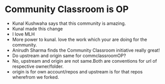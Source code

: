 # Community Classroom is OP

- Kunal Kushwaha says that this community is amazing.
- Kunal made this change
- I love MLH
- More power to kunal. love the work which your are doing for the community.
- Anirudh Sharma finds the Community Classroom initiative really great!
- Do upstream and origin same for commclassroomOP?
- No, upstream and origin are not same.Both are conventions for url of respective owner/folder.
- origin is for own account/repos and upstream is for that repos wherefrom we forked.

